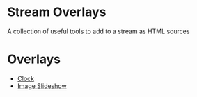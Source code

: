 # Stream Overlays

A collection of useful tools to add to a stream as HTML sources

# Overlays

 - [Clock](Clock.md)
 - [Image Slideshow](ImageSlideshow.md)